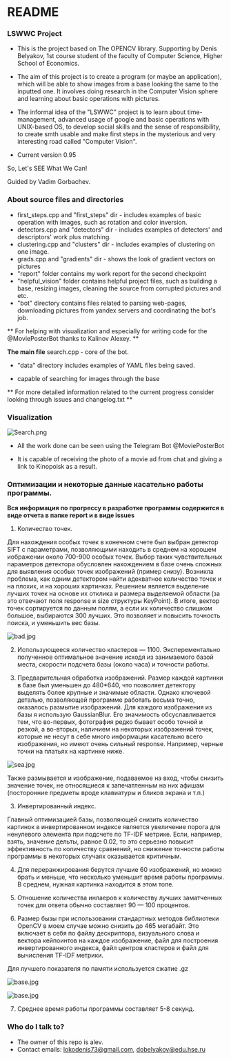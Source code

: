 # README #

### LSWWC Project ###

* This is the project based on The OPENCV library. Supporting by Denis Belyakov, 1st course student of the faculty of Computer Science, Higher School of Economics.

* The aim of this project is to create a program (or maybe an application), which will be able to show images from a base looking the same to the inputted one. It involves doing research in the Computer Vision sphere and learning about basic operations with pictures. 

* The informal idea of the "LSWWC" project is to learn about time-management, advanced usage of google and basic operations with UNIX-based OS, to develop social skills and the sense of responsibility, to create smth usable and make first steps in the mysterious and very interesting road called "Computer Vision".

* Current version 0.95

So, Let's SEE What We Can!

Guided by Vadim Gorbachev.




### About source files and directories ###

* first_steps.cpp and "first_steps" dir - includes examples of basic operation with images, such as rotation and color inversion. 
* detectors.cpp and "detectors" dir - includes examples of detectors' and descriptors' work plus matching.
* clustering.cpp and "clusters" dir - includes examples of clustering on one image.
* grads.cpp and "gradients" dir - shows the look of gradient vectors on pictures
* "report" folder contains my work report for the second checkpoint
* "helpful_vision" folder contains helpful project files, such as building a base, resizing images, cleaning the source from corrupted pictures and etc.
* "bot" directory contains files related to parsing web-pages, downloading pictures from yandex servers and coordinating the bot's job. 

** For helping with visualization and especially for writing code for the @MoviePosterBot thanks to Kalinov Alexey. **

**The main file**
search.cpp - core of the bot.

* "data" directory includes examples of YAML files being saved.

* capable of searching for images through the base

** For more detailed information related to the current progress consider looking through issues and changelog.txt **

### Visualization ###


![Search.png](https://bitbucket.org/repo/6GEkA7/images/369375486-Search.png)


* All the work done can be seen using the Telegram Bot @MoviePosterBot

* It is capable of receiving the photo of a movie ad from chat and giving a link to Kinopoisk as a result.


### Оптимизации и некоторые данные касательно работы программы. ###

**Вся информация по прогрессу в разработке программы содержится в виде отчета в папке report и в виде issues**

1) Количество точек.

Для нахождения особых точек в конечном счете был выбран детектор SIFT с параметрами, позволяющими находить в среднем на хорошем иображении около 700-900 особых точек. Выбор таких чувствительных параметров детектора обусловлен нахождением в базе очень сложных для выявления особых точек изображений (пример снизу). Возникла проблема, как одним детектором найти адекватное количество точек и на плохих, и на хороших картинках.
Решением является выделение лучших точек на основе их отклика и размера выделяемой области (за это отвечают поля response и size структуры KeyPoint). В итоге, вектор точек сортируется по данным полям, а если их количество слишком большое, выбираются 300 лучших. Это позволяет и повысить точность поиска, и уменьшить вес базы.

![bad.jpg](https://bitbucket.org/repo/6GEkA7/images/498655020-bad.jpg)

2) Использующееся количество кластеров — 1100.  Эксперементально полученное оптимальное значение исходя из занимаемого базой места, скорости подсчета базы (около часа) и точности работы.

3) Предварительная обработка изображений.
Размер каждой картинки в базе был уменьшен до 480*640, что позволяет детектору выделять более крупные и значимые области. 
Однако ключевой деталью, позволяющей программе работать весьма точно, оказалось размытие изображений. Для каждого изображения из базы я использую GaussianBlur. Его значимость обсуславливается тем, что во-первых, фотография редко бывает особо точной и резкой, а во-вторых, наличием на некоторых изображений точек, которые не несут в себе много информации касательно всего изображения, но имеют очень сильный response. Например, черные точки на платьях на картинке ниже.

![sea.jpg](https://bitbucket.org/repo/6GEkA7/images/2657832996-sea.jpg)
   
Также размывается и изображение, подаваемое на вход, чтобы снизить значение точек, не относящиеся к запечатленным на них афишам (посторонние  предметы вроде клавиатуры и бликов экрана и т.п.)

3) Инвертированный индекс.

Главный оптимизацией базы, позволяющей снизить количество картинок в инвертированном индексе является увеличение порога для ненулевого элемента при подсчете по TF-IDF метрике. Если, например, взять, значение дельты, равное 0.02, то это серьезно повысит эффективность по количеству сравнений, но снижение точности работы программы в некоторых случаях оказывается критичным. 

4) Для переранжирования берутся лучшие 60 изображений, но можно брать и меньше, что несколько уменьшит время работы программы. В среднем, нужная картинка находится в этом топе.

5) Отношение количества инлаеров к количеству лучших заматченных точек для ответа обычно составляет 90 — 100 процентов.

6) Размер бызы при использовании стандартных методов библиотеки OpenCV в моем случае можно снизить до 465 мегабайт. Это включает в себя по файлу дескриптора, визуального слова и вектора кейпоинтов на каждое изображение, файл для построения инвертированного индекса, файл центров кластеров и файл для вычисления TF-IDF метрики.

Для лучшего показателя по памяти используется сжатие .gz

![base.jpg](https://bitbucket.org/repo/6GEkA7/images/1644731146-base.jpg)

![base.jpg](https://bitbucket.org/repo/6GEkA7/images/1885595572-base.jpg)

7) Среднее время работы программы составляет 5-8 секунд.


### Who do I talk to? ###

* The owner of this repo is alev.
* Contact emails: 
lokodenis73@gmail.com, dobelyakov@edu.hse.ru